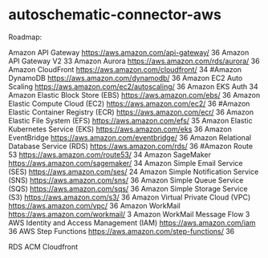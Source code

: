 # autoschematic-connector-aws
Roadmap:

Amazon API Gateway	https://aws.amazon.com/api-gateway/	36
Amazon API Gateway V2		33
Amazon Aurora	https://aws.amazon.com/rds/aurora/	36
Amazon CloudFront	https://aws.amazon.com/cloudfront/	34
#Amazon DynamoDB	https://aws.amazon.com/dynamodb/	36
Amazon EC2 Auto Scaling	https://aws.amazon.com/ec2/autoscaling/	36
Amazon EKS Auth		34
Amazon Elastic Block Store (EBS)	https://aws.amazon.com/ebs/	36
Amazon Elastic Compute Cloud (EC2)	https://aws.amazon.com/ec2/	36
#Amazon Elastic Container Registry (ECR)	https://aws.amazon.com/ecr/	36
Amazon Elastic File System (EFS)	https://aws.amazon.com/efs/	35
Amazon Elastic Kubernetes Service (EKS)	https://aws.amazon.com/eks	36
Amazon EventBridge	https://aws.amazon.com/eventbridge/	36
Amazon Relational Database Service (RDS)	https://aws.amazon.com/rds/	36
#Amazon Route 53	https://aws.amazon.com/route53/	34
Amazon SageMaker	https://aws.amazon.com/sagemaker/	34
Amazon Simple Email Service (SES)	https://aws.amazon.com/ses/	24
Amazon Simple Notification Service (SNS)	https://aws.amazon.com/sns/	36
Amazon Simple Queue Service (SQS)	https://aws.amazon.com/sqs/	36
Amazon Simple Storage Service (S3)	https://aws.amazon.com/s3/	36
Amazon Virtual Private Cloud (VPC)	https://aws.amazon.com/vpc/	36
Amazon WorkMail	https://aws.amazon.com/workmail/	3
Amazon WorkMail Message Flow		3
AWS Identity and Access Management (IAM)	https://aws.amazon.com/iam	36
AWS Step Functions	https://aws.amazon.com/step-functions/	36

RDS
ACM
Cloudfront
